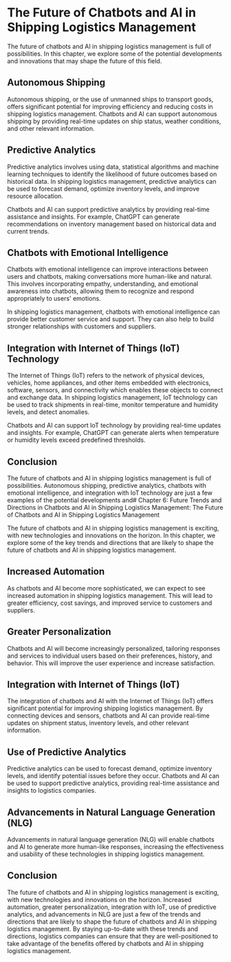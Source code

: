 The Future of Chatbots and AI in Shipping Logistics Management
===========================================================================================================================================================

The future of chatbots and AI in shipping logistics management is full of possibilities. In this chapter, we explore some of the potential developments and innovations that may shape the future of this field.

Autonomous Shipping
-------------------

Autonomous shipping, or the use of unmanned ships to transport goods, offers significant potential for improving efficiency and reducing costs in shipping logistics management. Chatbots and AI can support autonomous shipping by providing real-time updates on ship status, weather conditions, and other relevant information.

Predictive Analytics
--------------------

Predictive analytics involves using data, statistical algorithms and machine learning techniques to identify the likelihood of future outcomes based on historical data. In shipping logistics management, predictive analytics can be used to forecast demand, optimize inventory levels, and improve resource allocation.

Chatbots and AI can support predictive analytics by providing real-time assistance and insights. For example, ChatGPT can generate recommendations on inventory management based on historical data and current trends.

Chatbots with Emotional Intelligence
------------------------------------

Chatbots with emotional intelligence can improve interactions between users and chatbots, making conversations more human-like and natural. This involves incorporating empathy, understanding, and emotional awareness into chatbots, allowing them to recognize and respond appropriately to users' emotions.

In shipping logistics management, chatbots with emotional intelligence can provide better customer service and support. They can also help to build stronger relationships with customers and suppliers.

Integration with Internet of Things (IoT) Technology
----------------------------------------------------

The Internet of Things (IoT) refers to the network of physical devices, vehicles, home appliances, and other items embedded with electronics, software, sensors, and connectivity which enables these objects to connect and exchange data. In shipping logistics management, IoT technology can be used to track shipments in real-time, monitor temperature and humidity levels, and detect anomalies.

Chatbots and AI can support IoT technology by providing real-time updates and insights. For example, ChatGPT can generate alerts when temperature or humidity levels exceed predefined thresholds.

Conclusion
----------

The future of chatbots and AI in shipping logistics management is full of possibilities. Autonomous shipping, predictive analytics, chatbots with emotional intelligence, and integration with IoT technology are just a few examples of the potential developments and# Chapter 6: Future Trends and Directions in Chatbots and AI in Shipping Logistics Management: The Future of Chatbots and AI in Shipping Logistics Management

The future of chatbots and AI in shipping logistics management is exciting, with new technologies and innovations on the horizon. In this chapter, we explore some of the key trends and directions that are likely to shape the future of chatbots and AI in shipping logistics management.

Increased Automation
--------------------

As chatbots and AI become more sophisticated, we can expect to see increased automation in shipping logistics management. This will lead to greater efficiency, cost savings, and improved service to customers and suppliers.

Greater Personalization
-----------------------

Chatbots and AI will become increasingly personalized, tailoring responses and services to individual users based on their preferences, history, and behavior. This will improve the user experience and increase satisfaction.

Integration with Internet of Things (IoT)
-----------------------------------------

The integration of chatbots and AI with the Internet of Things (IoT) offers significant potential for improving shipping logistics management. By connecting devices and sensors, chatbots and AI can provide real-time updates on shipment status, inventory levels, and other relevant information.

Use of Predictive Analytics
---------------------------

Predictive analytics can be used to forecast demand, optimize inventory levels, and identify potential issues before they occur. Chatbots and AI can be used to support predictive analytics, providing real-time assistance and insights to logistics companies.

Advancements in Natural Language Generation (NLG)
-------------------------------------------------

Advancements in natural language generation (NLG) will enable chatbots and AI to generate more human-like responses, increasing the effectiveness and usability of these technologies in shipping logistics management.

Conclusion
----------

The future of chatbots and AI in shipping logistics management is exciting, with new technologies and innovations on the horizon. Increased automation, greater personalization, integration with IoT, use of predictive analytics, and advancements in NLG are just a few of the trends and directions that are likely to shape the future of chatbots and AI in shipping logistics management. By staying up-to-date with these trends and directions, logistics companies can ensure that they are well-positioned to take advantage of the benefits offered by chatbots and AI in shipping logistics management.

